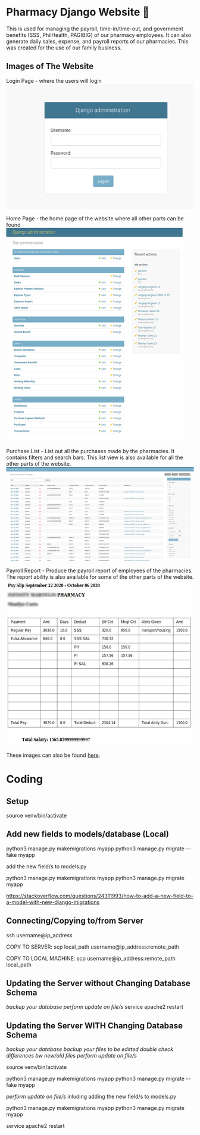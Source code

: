 # Pharmacy Django Website 💊

This is used for managing the payroll, time-in/time-out, and government benefits (SSS, PhilHealth, PAGIBIG) of our pharmacy employees. It can also generate daily sales, expense, and payroll reports of our pharmacies. This was created for the use of our family business.

## Images of The Website

Login Page - where the users will login
![Login Page](https://raw.githubusercontent.com/thisLexic/pharma/main/site_images/login.png)

Home Page - the home page of the website where all other parts can be found
![Home Page](https://raw.githubusercontent.com/thisLexic/pharma/main/site_images/home-page.png)

Purchase List - List out all the purchases made by the pharmacies. It contains filters and search bars. This list view is also available for all the other parts of the website.
![Purchase List](https://raw.githubusercontent.com/thisLexic/pharma/main/site_images/purchases-list.png)

Payroll Report - Produce the payroll report of employees of the pharmacies. The report ability is also available for some of the other parts of the website.
![Payroll Report](https://raw.githubusercontent.com/thisLexic/pharma/main/site_images/payroll-report.jpg)

These images can also be found [here](https://github.com/thisLexic/pharma/tree/main/site_images).

# Coding

## Setup

source venv/bin/activate

## Add new fields to models/database (Local)

python3 manage.py makemigrations myapp
python3 manage.py migrate --fake myapp

add the new field/s to models.py

python3 manage.py makemigrations myapp
python3 manage.py migrate myapp

https://stackoverflow.com/questions/24311993/how-to-add-a-new-field-to-a-model-with-new-django-migrations

## Connecting/Copying to/from Server

ssh username@ip_address

COPY TO SERVER: scp local_path username@ip_address:remote_path

COPY TO LOCAL MACHINE: scp username@ip_address:remote_path local_path

## Updating the Server without Changing Database Schema

_backup your database_
_perform update on file/s_
service apache2 restart

## Updating the Server WITH Changing Database Schema

_backup your database_
_backup your files to be editted_
_double check differences bw new/old files_
_perform update on file/s_

source venv/bin/activate

python3 manage.py makemigrations myapp
python3 manage.py migrate --fake myapp

_perform update on file/s_
inluding adding the new field/s to models.py

python3 manage.py makemigrations myapp
python3 manage.py migrate myapp

service apache2 restart
